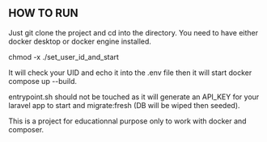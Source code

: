 ## HOW TO RUN

Just git clone the project and cd into the directory. You need to have either docker desktop or docker engine installed.

chmod -x ./set_user_id_and_start

It will check your UID and echo it into the .env file then it will start docker compose up --build.

entrypoint.sh should not be touched as it will generate an API_KEY for your laravel app to start and migrate:fresh (DB will be wiped then seeded).

This is a project for educationnal purpose only to work with docker and composer.
